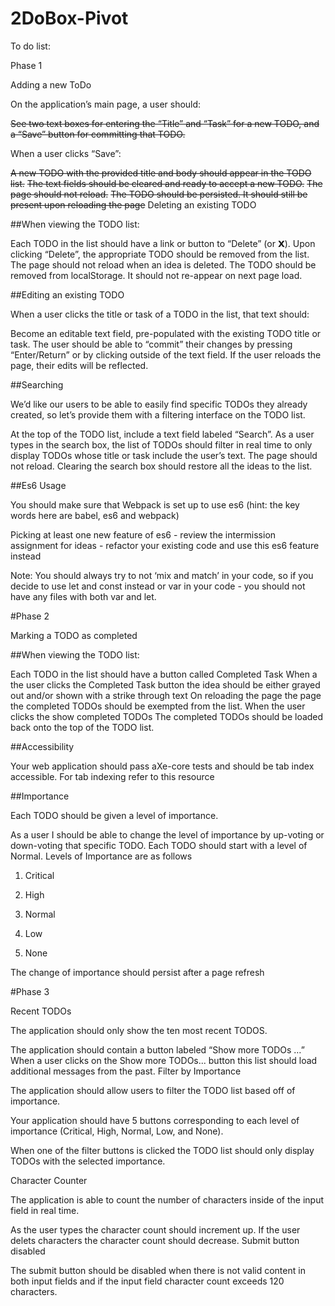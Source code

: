 # 2DoBox-Pivot

To do list:

Phase 1

Adding a new ToDo

On the application’s main page, a user should:

~~See two text boxes for entering the “Title” and “Task” for a new TODO, and a “Save” button for committing that TODO.~~ 

When a user clicks “Save”:

~~A new TODO with the provided title and body should appear in the TODO list.~~
~~The text fields should be cleared and ready to accept a new TODO.~~
~~The page should not reload.~~
~~The TODO should be persisted. It should still be present upon reloading the page~~
Deleting an existing TODO

##When viewing the TODO list:

Each TODO in the list should have a link or button to “Delete” (or 𝗫).
Upon clicking “Delete”, the appropriate TODO should be removed from the list.
The page should not reload when an idea is deleted.
The TODO should be removed from localStorage. It should not re-appear on next page load.

##Editing an existing TODO

When a user clicks the title or task of a TODO in the list, that text should:

Become an editable text field, pre-populated with the existing TODO title or task.
The user should be able to “commit” their changes by pressing “Enter/Return” or by clicking outside of the text field.
If the user reloads the page, their edits will be reflected.

##Searching

We’d like our users to be able to easily find specific TODOs they already created, so let’s provide them with a filtering interface on the TODO list.

At the top of the TODO list, include a text field labeled “Search”.
As a user types in the search box, the list of TODOs should filter in real time to only display TODOs whose title or task include the user’s text.
The page should not reload.
Clearing the search box should restore all the ideas to the list.

##Es6 Usage

You should make sure that Webpack is set up to use es6 (hint: the key words here are babel, es6 and webpack)

Picking at least one new feature of es6 - review the intermission assignment for ideas - refactor your existing code and use this es6 feature instead

Note: You should always try to not ‘mix and match’ in your code, so if you decide to use let and const instead or var in your code - you should not have any files with both var and let.

#Phase 2

Marking a TODO as completed

##When viewing the TODO list:

Each TODO in the list should have a button called Completed Task
When a the user clicks the Completed Task button the idea should be either grayed out and/or shown with a strike through text
On reloading the page the page the completed TODOs should be exempted from the list.
When the user clicks the show completed TODOs The completed TODOs should be loaded back onto the top of the TODO list.

##Accessibility

Your web application should pass aXe-core tests and should be tab index accessible. For tab indexing refer to this resource

##Importance

Each TODO should be given a level of importance.

As a user I should be able to change the level of importance by up-voting or down-voting that specific TODO.
Each TODO should start with a level of Normal.
Levels of Importance are as follows

1) Critical

2) High

3) Normal

4) Low

5) None

The change of importance should persist after a page refresh

#Phase 3

Recent TODOs

The application should only show the ten most recent TODOS.

The application should contain a button labeled “Show more TODOs …”
When a user clicks on the Show more TODOs... button this list should load additional messages from the past.
Filter by Importance

The application should allow users to filter the TODO list based off of importance.

Your application should have 5 buttons corresponding to each level of importance (Critical, High, Normal, Low, and None).

When one of the filter buttons is clicked the TODO list should only display TODOs with the selected importance.

Character Counter

The application is able to count the number of characters inside of the input field in real time.

As the user types the character count should increment up.
If the user delets characters the character count should decrease.
Submit button disabled

The submit button should be disabled when there is not valid content in both input fields and if the input field character count exceeds 120 characters.
